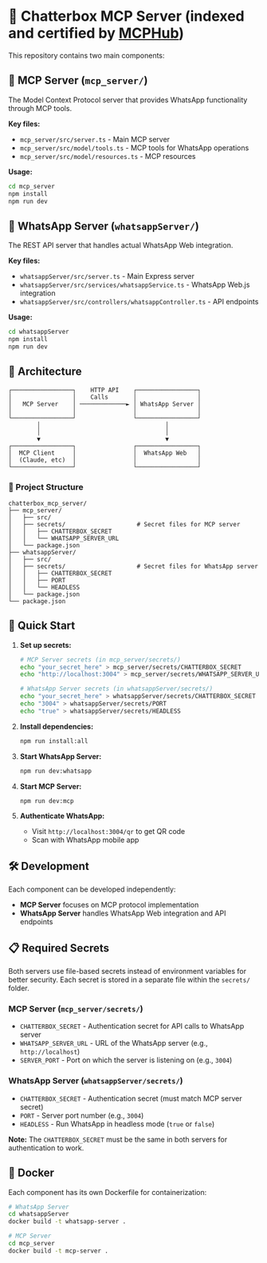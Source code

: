 # 🚀 Chatterbox MCP Server (indexed and certified by [MCPHub](https://mcphub.com/mcp-servers/Ruandv/chatterbox_mcp_server))

This repository contains two main components:

## 🤖 MCP Server (`mcp_server/`)
The Model Context Protocol server that provides WhatsApp functionality through MCP tools.

**Key files:**
- `mcp_server/src/server.ts` - Main MCP server
- `mcp_server/src/model/tools.ts` - MCP tools for WhatsApp operations
- `mcp_server/src/model/resources.ts` - MCP resources

**Usage:**
```bash
cd mcp_server
npm install
npm run dev
```

## 📱 WhatsApp Server (`whatsappServer/`)
The REST API server that handles actual WhatsApp Web integration.

**Key files:**
- `whatsappServer/src/server.ts` - Main Express server
- `whatsappServer/src/services/whatsappService.ts` - WhatsApp Web.js integration
- `whatsappServer/src/controllers/whatsappController.ts` - API endpoints

**Usage:**
```bash
cd whatsappServer
npm install
npm run dev
```

## 🔧 Architecture

```
┌─────────────────┐    HTTP API    ┌─────────────────┐
│                 │    Calls       │                 │
│   MCP Server    │ ─────────────► │ WhatsApp Server │
│                 │                │                 │
└─────────────────┘                └─────────────────┘
        │                                   │
        │                                   │
        ▼                                   ▼
┌─────────────────┐                ┌─────────────────┐
│  MCP Client     │                │  WhatsApp Web   │
│  (Claude, etc)  │                │                 │
└─────────────────┘                └─────────────────┘
```

### 📁 Project Structure

```
chatterbox_mcp_server/
├── mcp_server/
│   ├── src/
│   ├── secrets/                    # Secret files for MCP server
│   │   ├── CHATTERBOX_SECRET
│   │   └── WHATSAPP_SERVER_URL
│   └── package.json
├── whatsappServer/
│   ├── src/
│   ├── secrets/                    # Secret files for WhatsApp server
│   │   ├── CHATTERBOX_SECRET
│   │   ├── PORT
│   │   └── HEADLESS
│   └── package.json
└── package.json
```

## 🚀 Quick Start

1. **Set up secrets:**
   ```bash
   # MCP Server secrets (in mcp_server/secrets/)
   echo "your_secret_here" > mcp_server/secrets/CHATTERBOX_SECRET
   echo "http://localhost:3004" > mcp_server/secrets/WHATSAPP_SERVER_URL
   
   # WhatsApp Server secrets (in whatsappServer/secrets/)
   echo "your_secret_here" > whatsappServer/secrets/CHATTERBOX_SECRET
   echo "3004" > whatsappServer/secrets/PORT
   echo "true" > whatsappServer/secrets/HEADLESS
   ```

2. **Install dependencies:**
   ```bash
   npm run install:all
   ```

3. **Start WhatsApp Server:**
   ```bash
   npm run dev:whatsapp
   ```

4. **Start MCP Server:**
   ```bash
   npm run dev:mcp
   ```

5. **Authenticate WhatsApp:**
   - Visit `http://localhost:3004/qr` to get QR code
   - Scan with WhatsApp mobile app

## 🛠️ Development

Each component can be developed independently:

- **MCP Server** focuses on MCP protocol implementation
- **WhatsApp Server** handles WhatsApp Web integration and API endpoints

## 📋 Required Secrets

Both servers use file-based secrets instead of environment variables for better security. Each secret is stored in a separate file within the `secrets/` folder.

### MCP Server (`mcp_server/secrets/`)
- `CHATTERBOX_SECRET` - Authentication secret for API calls to WhatsApp server
- `WHATSAPP_SERVER_URL` - URL of the WhatsApp server (e.g., `http://localhost`)
- `SERVER_PORT` - Port on which the server is listening on (e.g., `3004`)

### WhatsApp Server (`whatsappServer/secrets/`)
- `CHATTERBOX_SECRET` - Authentication secret (must match MCP server secret)
- `PORT` - Server port number (e.g., `3004`)
- `HEADLESS` - Run WhatsApp in headless mode (`true` or `false`)

**Note:** The `CHATTERBOX_SECRET` must be the same in both servers for authentication to work.

## 🐳 Docker

Each component has its own Dockerfile for containerization:

```bash
# WhatsApp Server
cd whatsappServer
docker build -t whatsapp-server .

# MCP Server
cd mcp_server
docker build -t mcp-server .
```

